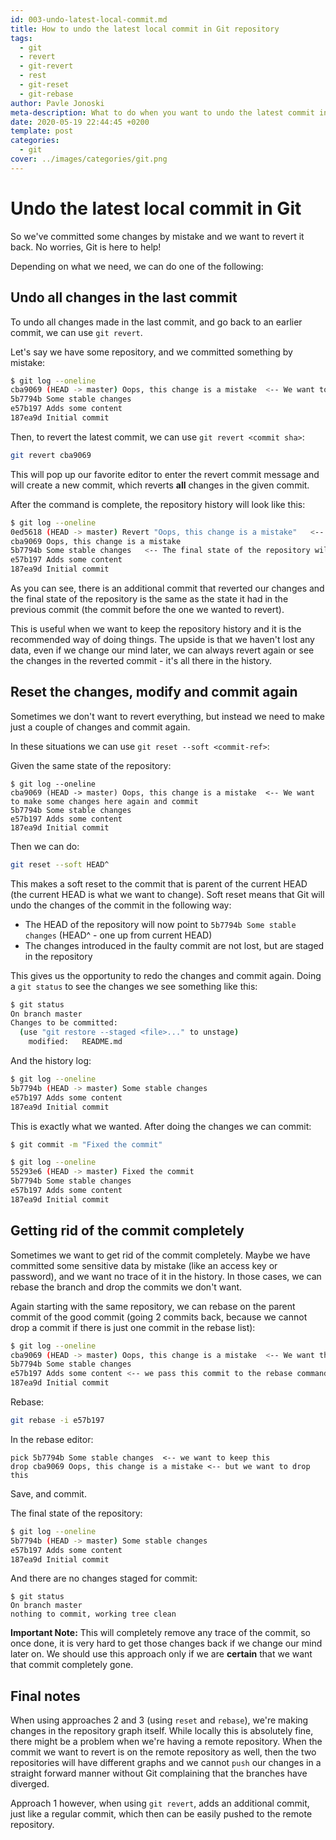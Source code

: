 ```yaml
---
id: 003-undo-latest-local-commit.md
title: How to undo the latest local commit in Git repository
tags:
  - git
  - revert
  - git-revert
  - rest
  - git-reset
  - git-rebase
author: Pavle Jonoski
meta-description: What to do when you want to undo the latest commit in your repository? You have multiple options...
date: 2020-05-19 22:44:45 +0200
template: post
categories:
  - git
cover: ../images/categories/git.png
---
```


# Undo the latest local commit in Git

So we've committed some changes by mistake and we want to revert it back. No worries, Git is here to help!

Depending on what we need, we can do one of the following:

## Undo all changes in the last commit

To undo all changes made in the last commit, and go back to an earlier commit, we
can use `git revert`.

Let's say we have some repository, and we committed something by mistake:

```bash
$ git log --oneline 
cba9069 (HEAD -> master) Oops, this change is a mistake  <-- We want to revert this commit
5b7794b Some stable changes
e57b197 Adds some content
187ea9d Initial commit

```

Then, to revert the latest commit, we can use `git revert <commit sha>`:

```bash
git revert cba9069
```

This will pop up our favorite editor to enter the revert commit message and will create
a new commit, which reverts **all** changes in the given commit.

After the command is complete, the repository history will look like this:

```bash
$ git log --oneline 
0ed5618 (HEAD -> master) Revert "Oops, this change is a mistake"   <-- this reverts all changes from cba9069
cba9069 Oops, this change is a mistake
5b7794b Some stable changes   <-- The final state of the repository will be the same as in this commit
e57b197 Adds some content
187ea9d Initial commit
```

As you can see, there is an additional commit that reverted our changes and the final state of the repository is
the same as the state it had in the previous commit (the commit before the one we wanted to revert).

This is useful when we want to keep the repository history and it is the recommended way of doing things. The upside
is that we haven't lost any data, even if we change our mind later, we can always revert again or see the changes in the
reverted commit - it's all there in the history.

## Reset the changes, modify and commit again

Sometimes we don't want to revert everything, but instead we need to make just a couple of changes and commit again.

In these situations we can use `git reset --soft <commit-ref>`:

Given the same state of the repository:

```
$ git log --oneline 
cba9069 (HEAD -> master) Oops, this change is a mistake  <-- We want to make some changes here again and commit
5b7794b Some stable changes
e57b197 Adds some content
187ea9d Initial commit

```

Then we can do:

```bash
git reset --soft HEAD^
```

This makes a soft reset to the commit that is parent of the current HEAD (the current HEAD is what we want to change).
Soft reset means that Git will undo the changes of the commit in the following way:

 * The HEAD of the repository will now point to `5b7794b Some stable changes` (HEAD^ - one up from current HEAD)
 * The changes introduced in the faulty commit are not lost, but are staged in the repository

This gives us the opportunity to redo the changes and commit again.
Doing a `git status` to see the changes we see something like this:

```bash
$ git status 
On branch master
Changes to be committed:
  (use "git restore --staged <file>..." to unstage)
	modified:   README.md

```

And the history log:
```bash
$ git log --oneline 
5b7794b (HEAD -> master) Some stable changes
e57b197 Adds some content
187ea9d Initial commit

```

This is exactly what we wanted. After doing the changes we can commit:

```bash
$ git commit -m "Fixed the commit"

$ git log --oneline
55293e6 (HEAD -> master) Fixed the commit
5b7794b Some stable changes
e57b197 Adds some content
187ea9d Initial commit

```

## Getting rid of the commit completely

Sometimes we want to get rid of the commit completely. Maybe we have committed some sensitive data by mistake (like 
an access key or password), and we want no trace of it in the history. In those cases, we can rebase the branch and 
drop the commits we don't want.

Again starting with the same repository, we can rebase on the parent commit of the good commit (going 2 commits back, 
because we cannot drop a commit if there is just one commit in the rebase list):

```bash
$ git log --oneline 
cba9069 (HEAD -> master) Oops, this change is a mistake  <-- We want this gone
5b7794b Some stable changes
e57b197 Adds some content <-- we pass this commit to the rebase command, so we have 2 commits in the list
187ea9d Initial commit

```

Rebase:
```bash
git rebase -i e57b197
```

In the rebase editor:

```
pick 5b7794b Some stable changes  <-- we want to keep this
drop cba9069 Oops, this change is a mistake <-- but we want to drop this
```

Save, and commit.

The final state of the repository:

```bash
$ git log --oneline 
5b7794b (HEAD -> master) Some stable changes
e57b197 Adds some content
187ea9d Initial commit
```

And there are no changes staged for commit:

```
$ git status 
On branch master
nothing to commit, working tree clean
```

**Important Note:** This will completely remove any trace of the commit, so once done, it is very hard to get 
those changes back if we change our mind later on. We should use this approach only if we are **certain** that we
want that commit completely gone.

## Final notes

When using approaches 2 and 3 (using `reset` and `rebase`), we're making changes in the repository graph itself. While
locally this is absolutely fine, there might be a problem when we're having a remote repository.
When the commit we want to revert is on the remote repository as well, then the two repositories will have different
graphs and we cannot `push` our changes in a straight forward manner without Git complaining that the branches 
have diverged.

Approach 1 however, when using `git revert`, adds an additional commit, just like a regular commit, which then can
be easily pushed to the remote repository.
